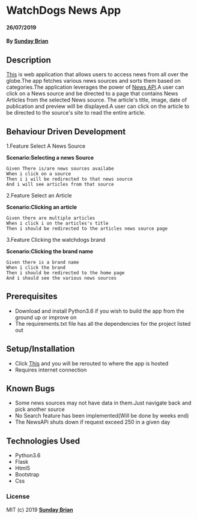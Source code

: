 # WatchDogs News App

#### 26/07/2019

#### By **[Sunday Brian](https://github.com/Sundaybrian)**

## Description

[This](https://watchdogs-news-app.herokuapp.com/) is web application that allows users to access news from all over the globe.The app fetches various news sources and sorts them based on categories.The application leverages the power of [News API](https://newsapi.org/).A user can click on a News source and be directed to a page that contains News Articles from the selected News source. The article's title, image, date of publication and preview will be displayed.A user can click on the article to be directed to the source's site to read the entire article.

## Behaviour Driven Development

1.Feature Select A News Source

**Scenario:Selecting a news Source**

    Given There is/are news sources availabe
    When i click on a source
    Then i i will be redirected to that news source
    And i will see articles from that source

2.Feature Select an Article

**Scenario:Clicking an article**

    Given there are multiple articles
    When i click i on the articles's title
    Then i should be redirected to the articles news source page

3.Feature Clicking the watchdogs brand

**Scenario:Clicking the brand name**

    Given there is a brand name
    When i click the brand
    Then i should be redirected to the home page
    And i should see the various news sources

## Prerequisites

- Download and install Python3.6 if you wish to build the app from the ground up or improve on
- The requirements.txt file has all the dependencies for the project listed out

## Setup/Installation

- Click [This](https://watchdogs-news-app.herokuapp.com/) and you will be rerouted to where the app is hosted
- Requires internet connection

## Known Bugs

- Some news sources may not have data in them.Just navigate back and pick another source
- No Search feature has been implemented(Will be done by weeks end)
- The NewsAPi shuts down if request exceed 250 in a given day

## Technologies Used

- Python3.6
- Flask
- Html5
- Bootstrap
- Css

### License

MIT (c) 2019 **[Sunday Brian](https://github.com/Sundaybrian)**
